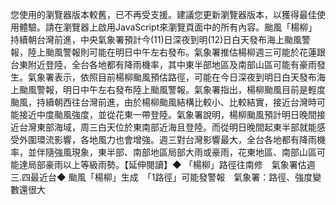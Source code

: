 您使用的瀏覽器版本較舊，已不再受支援。建議您更新瀏覽器版本，以獲得最佳使用體驗。請在瀏覽器上啟用JavaScript來瀏覽頁面中的所有內容。颱風「楊柳」持續朝台灣前進，中央氣象署預計今(11)日深夜到明(12)日白天發布海上颱風警報，陸上颱風警報則可能在明日中午左右發布。氣象署推估楊柳週三可能於花蓮跟台東附近登陸，全台各地都有降雨機率，其中東半部地區及南部山區可能有豪雨發生。氣象署表示，依照目前楊柳颱風預估路徑，可能在今日深夜到明日白天發布海上颱風警報，明日中午左右發布陸上颱風警報。氣象署指出，楊柳颱風目前是輕度颱風，持續朝西往台灣前進，由於楊柳颱風結構比較小、比較結實，接近台灣時可能接近中度颱風強度，並從花東一帶登陸。氣象署說明，楊柳颱風預計明日晚間接近台灣東部海域，周三白天位於東南部近海且登陸。而從明日晚間起東半部就能感受外圍環流影響，各地風力也會增強。週三對台灣影響最大，全台各地都有降雨機率，並伴隨強風現象，東半部、南部地區局部大雨或豪雨，花東地區、南部山區可能達局部豪雨以上等級雨勢。【延伸閱讀】◆ 「楊柳」路徑往南修　氣象署估週三.四最近台◆ 颱風「楊柳」生成　「1路徑」可能發警報　氣象署：路徑、強度變數還很大